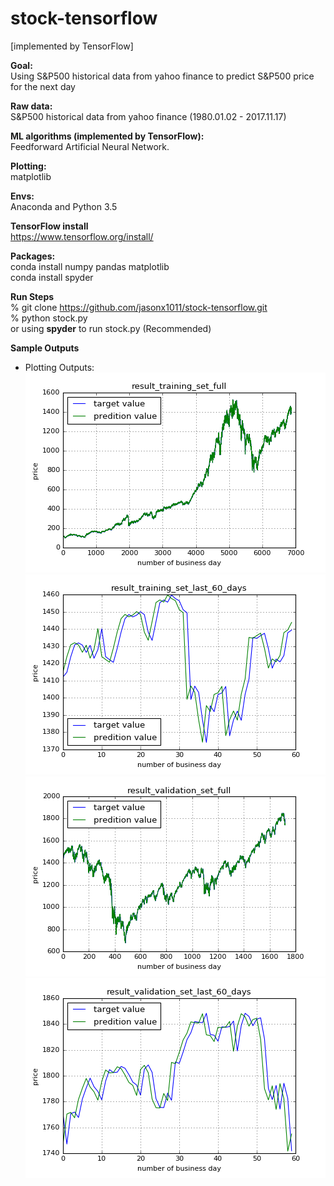 # stock-tensorflow

[implemented by TensorFlow] 

**Goal:**  
Using S&amp;P500 historical data from yahoo finance to predict S&amp;P500 price for the next day  

**Raw data:**   
S&amp;P500 historical data from yahoo finance (1980.01.02 - 2017.11.17)

**ML algorithms (implemented by TensorFlow):**  
Feedforward Artificial Neural Network.

**Plotting:**  
matplotlib  

**Envs:**  
Anaconda and Python 3.5  

**TensorFlow install**  
https://www.tensorflow.org/install/  

**Packages:**   
conda install numpy pandas matplotlib  
conda install spyder  

**Run Steps**  
% git clone https://github.com/jasonx1011/stock-tensorflow.git  
% python stock.py  
or
using **spyder** to run stock.py (Recommended)  

**Sample Outputs**  
   * Plotting Outputs:  
![sample_plot_1](./assets/result_training_set_full.png)  
![sample_plot_2](./assets/result_training_set_last_60_days.png)  
![sample_plot_3](./assets/result_validation_set_full.png)  
![sample_plot_4](./assets/result_validation_set_last_60_days.png)  


